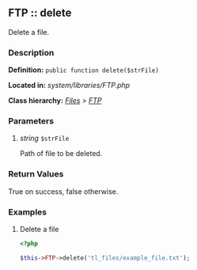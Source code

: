 
FTP :: delete
-------------------------------------------

Delete a file.


### Description ###

**Definition:** `public function delete($strFile)`

**Located in:** *system/libraries/FTP.php*

**Class hierarchy:** *[Files](../Files.md) > [FTP](../FTP.md)*


### Parameters ###

1. *string* `$strFile`

	Path of file to be deleted.


### Return Values ###

True on success, false otherwise.


### Examples ###

1. Delete a file

	```php
	<?php

	$this->FTP->delete('tl_files/example_file.txt');
	```



